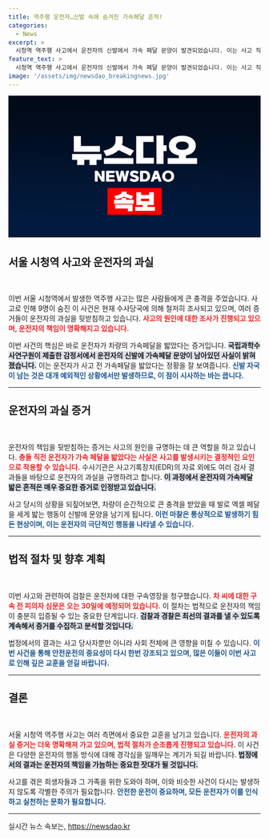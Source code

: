 ```yaml
---
title: 역주행 운전자…신발 속에 숨겨진 가속페달 흔적!
categories:
  - News
excerpt: >
  시청역 역주행 사고에서 운전자의 신발에서 가속 페달 문양이 발견되었습니다. 이는 사고 직전 고의 주행의 결정적 증거로 추정되며, 검찰은 운전자 구속을 요청했습니다. 사고의 진상이 밝혀질 이 순간, 과연 어떤 반전이 기다리고 있을까요?
feature_text: >
  시청역 역주행 사고에서 운전자의 신발에서 가속 페달 문양이 발견되었습니다. 이는 사고 직전 고의 주행의 결정적 증거로 추정되며, 검찰은 운전자 구속을 요청했습니다. 사고의 진상이 밝혀질 이 순간, 과연 어떤 반전이 기다리고 있을까요?
image: '/assets/img/newsdao_breakingnews.jpg'
---
```


<p><img src="/assets/img/newsdao_breakingnews.jpg" alt="implanttips 속보" /></p>

<h2 data-ke-size="size26">서울 시청역 사고와 운전자의 과실</h2>

<p data-ke-size="size16">&nbsp;</p>

<p>이번 서울 시청역에서 발생한 역주행 사고는 많은 사람들에게 큰 충격을 주었습니다. 사고로 인해 9명이 숨진 이 사건은 현재 수사당국에 의해 철저히 조사되고 있으며, 여러 증거들이 운전자의 과실을 뒷받침하고 있습니다. <b><span style="color: #ee2323;">사고의 원인에 대한 조사가 진행되고 있으며, 운전자의 책임이 명확해지고 있습니다.</span></b> </p>

<p>이번 사건의 핵심은 바로 운전자가 차량의 가속페달을 밟았다는 증거입니다. <b><span style="background-color: #21538527;">국립과학수사연구원이 제출한 감정서에서 운전자의 신발에 가속페달 문양이 남아있던 사실이 밝혀졌습니다.</span></b> 이는 운전자가 사고 전 가속페달을 밟았다는 정황을 잘 보여줍니다. <b><span style="color: #1a5490;">신발 자국이 남는 것은 대개 예외적인 상황에서만 발생하므로, 이 점이 시사하는 바는 큽니다.</span></b> </p>

<hr>

<h2 data-ke-size="size26">운전자의 과실 증거</h2>

<p data-ke-size="size16">&nbsp;</p>

<p>운전자의 책임을 뒷받침하는 증거는 사고의 원인을 규명하는 데 큰 역할을 하고 있습니다. <b><span style="color: #ee2323;">충돌 직전 운전자가 가속 페달을 밟았다는 사실은 사고를 발생시키는 결정적인 요인으로 작용할 수 있습니다.</span></b> 수사기관은 사고기록장치(EDR)의 자료 외에도 여러 검사 결과들을 바탕으로 운전자의 과실을 규명하려고 합니다. <b><span style="background-color: #21538527;">이 과정에서 운전자의 가속페달 밟은 흔적은 매우 중요한 증거로 인정받고 있습니다.</span></b> </p>

<p>사고 당시의 상황을 되짚어보면, 차량이 순간적으로 큰 충격을 받았을 때 발로 엑셀 페달을 세게 밟는 행동이 신발에 문양을 남기게 됩니다. <b><span style="color: #1a5490;">이런 마찰은 통상적으로 발생하기 힘든 현상이며, 이는 운전자의 극단적인 행동을 나타낼 수 있습니다.</span></b> </p>

<hr>

<h2 data-ke-size="size26">법적 절차 및 향후 계획</h2>

<p data-ke-size="size16">&nbsp;</p>

<p>이번 사고와 관련하여 검찰은 운전자에 대한 구속영장을 청구했습니다. <b><span style="color: #ee2323;">차 씨에 대한 구속 전 피의자 심문은 오는 30일에 예정되어 있습니다.</span></b> 이 절차는 법적으로 운전자의 책임이 충분히 입증될 수 있는 중요한 단계입니다. <b><span style="background-color: #21538527;">검찰과 경찰은 최선의 결과를 낼 수 있도록 계속해서 증거를 수집하고 분석할 것입니다.</span></b></p>

<p>법정에서의 결과는 사고 당사자뿐만 아니라 사회 전체에 큰 영향을 미칠 수 있습니다. <b><span style="color: #1a5490;">이번 사건을 통해 안전운전의 중요성이 다시 한번 강조되고 있으며, 많은 이들이 이번 사고로 인해 깊은 교훈을 얻길 바랍니다.</span></b></p>

<hr>

<h2 data-ke-size="size26">결론</h2>

<p data-ke-size="size16">&nbsp;</p>

<p>서울 시청역 역주행 사고는 여러 측면에서 중요한 교훈을 남기고 있습니다. <b><span style="color: #ee2323;">운전자의 과실 증거는 더욱 명확해져 가고 있으며, 법적 절차가 순조롭게 진행되고 있습니다.</span></b> 이 사건은 다양한 운전자의 행동 방식에 대해 경각심을 일깨우는 계기가 되길 바랍니다. <b><span style="background-color: #21538527;">법정에서의 결과는 운전자의 책임을 가늠하는 중요한 잣대가 될 것입니다.</span></b> </p>

<p>사고를 겪은 희생자들과 그 가족을 위한 도와야 하며, 이와 비슷한 사건이 다시는 발생하지 않도록 각별한 주의가 필요합니다. <b><span style="color: #1a5490;">안전한 운전이 중요하며, 모든 운전자가 이를 인식하고 실천하는 문화가 필요합니다.</span></b> </p>

<hr>
실시간 뉴스 속보는, <a href="https://newsdao.kr" rel="dofollow">https://newsdao.kr</a>


